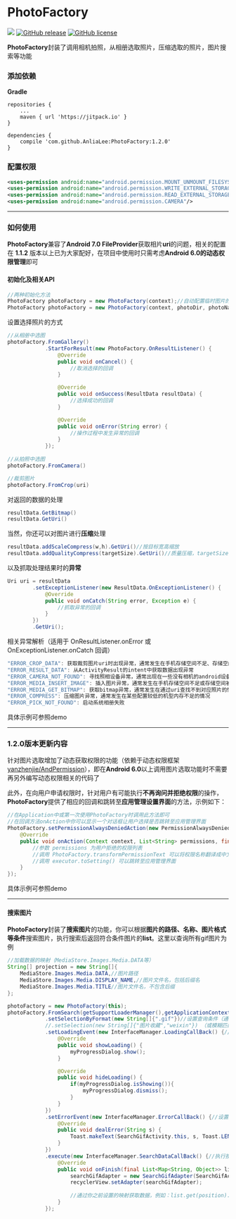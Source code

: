 # PhotoFactory

[![](https://jitpack.io/v/AnliaLee/PhotoFactory.svg)](https://jitpack.io/#AnliaLee/PhotoFactory)
[![GitHub release](https://img.shields.io/github/release/AnliaLee/PhotoFactory.svg)](https://github.com/AnliaLee/PhotoFactory/releases)
[![GitHub license](https://img.shields.io/github/license/AnliaLee/PhotoFactory.svg)](https://github.com/AnliaLee/PhotoFactory/blob/master/LICENSE)

**PhotoFactory**封装了调用相机拍照，从相册选取照片，压缩选取的照片，图片搜索等功能

### 添加依赖
**Gradle** 

```
repositories {
	...
	maven { url 'https://jitpack.io' }
}

dependencies {
	compile 'com.github.AnliaLee:PhotoFactory:1.2.0'
}

```

### 配置权限

```xml
<uses-permission android:name="android.permission.MOUNT_UNMOUNT_FILESYSTEMS"/>
<uses-permission android:name="android.permission.WRITE_EXTERNAL_STORAGE" />
<uses-permission android:name="android.permission.READ_EXTERNAL_STORAGE" />
<uses-permission android:name="android.permission.CAMERA"/>
```
***
### 如何使用

**PhotoFactory**兼容了**Android 7.0 FileProvider**获取相片**uri**的问题，相关的配置在 **1.1.2** 版本以上已为大家配好，在项目中使用时只需考虑**Android 6.0的动态权限管理**即可

#### 初始化及相关API

```java
//两种初始化方法
PhotoFactory photoFactory = new PhotoFactory(context);//自动配置临时图片的路径
PhotoFactory photoFactory = new PhotoFactory(context, photoDir, photoName)
```
设置选择照片的方式

```java
//从相册中选图
photoFactory.FromGallery()
            .StartForResult(new PhotoFactory.OnResultListener() {
                @Override
                public void onCancel() {
                    //取消选择的回调
                }

                @Override
                public void onSuccess(ResultData resultData) {
                    //选择成功的回调
                }

                @Override
                public void onError(String error) {
                    //操作过程中发生异常的回调
                }
            });
            
//从拍照中选图
photoFactory.FromCamera() 

//裁剪图片
photoFactory.FromCrop(uri)
```

对返回的数据的处理

```java
resultData.GetBitmap()
resultData.GetUri()
```

当然，你还可以对图片进行**压缩**处理

```java
resultData.addScaleCompress(w,h).GetUri()//按目标宽高缩放
resultData.addQualityCompress(targetSize).GetUri()//质量压缩，targetSize为目标大小（低端机不建议使用，暂未优化内存）
```

以及抓取处理结果时的**异常**

```java
Uri uri = resultData
        .setExceptionListener(new ResultData.OnExceptionListener() {
            @Override
            public void onCatch(String error, Exception e) {
                //抓取异常的回调
            }
        })
        .GetUri();
```

相关异常解析（适用于 OnResultListener.onError 或 OnExceptionListener.onCatch 回调）

```java
"ERROR_CROP_DATA": 获取裁剪图片uri时出现异常，通常发生在手机存储空间不足、存储空间被占用或oom的情况
"ERROR_RESULT_DATA": 从ActivityResult的intent中获取数据出现异常
"ERROR_CAMERA_NOT_FOUND": 寻找照相设备异常，通常出现在一些没有相机的android设备上
"ERROR_MEDIA_INSERT_IMAGE": 插入图片异常，通常发生在手机存储空间不足或存储空间被占用的情况
"ERROR_MEDIA_GET_BITMAP": 获取bitmap异常，通常发生在通过uri查找不到对应照片的情况
"ERROR_COMPRESS": 压缩图片异常，通常发生在某些配置较低的机型内存不足的情况
"ERROR_PICK_NOT_FOUND": 启动系统相册失败
```

具体示例可参照demo

***

### 1.2.0版本更新内容

针对图片选取增加了动态获取权限的功能（依赖于动态权限框架 [yanzhenjie/AndPermission](https://github.com/yanzhenjie/AndPermission)），即在**Android 6.0**以上调用图片选取功能时不需要再另外编写动态权限相关的代码了

此外，在向用户申请权限时，针对用户有可能执行**不再询问并拒绝权限**的操作，**PhotoFactory**提供了相应的回调和跳转至**应用管理设置界面**的方法，示例如下：

```java
//在Application中或第一次使用PhotoFactory时调用此方法即可
//在回调方法onAction中你可以显示一个对话框让用户选择是否跳转至应用管理界面
PhotoFactory.setPermissionAlwaysDeniedAction(new PermissionAlwaysDenied.Action() {
    @Override
    public void onAction(Context context, List<String> permissions, final PermissionAlwaysDenied.Executor executor) {
        //参数 permissions 为用户拒绝的权限列表
        //调用 PhotoFactory.transformPermissionText 可以将权限名称翻译成中文文本
        //调用 executor.toSetting() 可以跳转至应用管理界面
    }
});
```

具体示例可参照demo

***
#### 搜索图片

**PhotoFactory**封装了**搜索图片**的功能，你可以根据**图片的路径、名称、图片格式等条件**搜索图片，执行搜索后返回符合条件图片的**list**。这里以查询所有gif图片为例

```java
//加载数据的映射（MediaStore.Images.Media.DATA等）
String[] projection = new String[]{
	MediaStore.Images.Media.DATA,//图片路径
	MediaStore.Images.Media.DISPLAY_NAME,//图片文件名，包括后缀名
	MediaStore.Images.Media.TITLE//图片文件名，不包含后缀
};

photoFactory = new PhotoFactory(this);
photoFactory.FromSearch(getSupportLoaderManager(),getApplicationContext(),projection)
			.setSelectionByFormat(new String[]{".gif"})//设置查询条件（通过图片格式查找，非必选）
			//.setSelection(new String[]{"图片收藏","weixin"}) （或模糊匹配搜索指定图片，非必选）
			.setLoadingEvent(new InterfaceManager.LoadingCallBack() {//设置异步加载时loading操作（非必选）
				@Override
				public void showLoading() {
					myProgressDialog.show();
				}

				@Override
				public void hideLoading() {
					if(myProgressDialog.isShowing()){
						myProgressDialog.dismiss();
					}
				}
			})
			.setErrorEvent(new InterfaceManager.ErrorCallBack() {//设置搜索出错时的操作（非必选）
				@Override
				public void dealError(String s) {
					Toast.makeText(SearchGifActivity.this, s, Toast.LENGTH_SHORT).show();
				}
			})
			.execute(new InterfaceManager.SearchDataCallBack() {//执行搜索并获取回调数据
				@Override
				public void onFinish(final List<Map<String, Object>> list) {
					searchGifAdapter = new SearchGifAdapter(SearchGifActivity.this,list);
					recyclerView.setAdapter(searchGifAdapter);
					
					//通过你之前设置的映射获取数据，例如：list.get(position).get(MediaStore.Images.Media.DATA)
				}
			});
```
